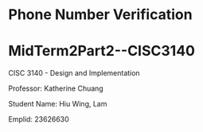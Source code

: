 # Phone Number Verification
# MidTerm2Part2--CISC3140

CISC 3140 - Design and Implementation

Professor: Katherine Chuang

Student Name: Hiu Wing, Lam

Emplid: 23626630
